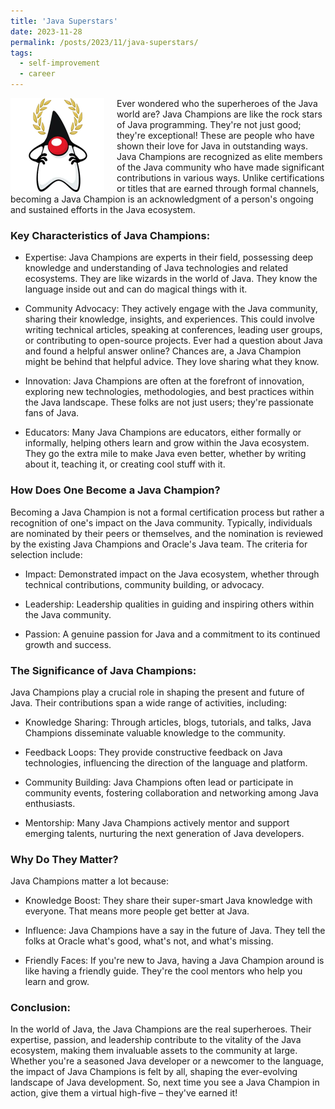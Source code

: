```yaml
---
title: 'Java Superstars'
date: 2023-11-28
permalink: /posts/2023/11/java-superstars/
tags:
  - self-improvement
  - career
---
```


<img width="150" alt="java champions" src="/images/posts/java-superstars.webp" style="float: left; margin-right: 20px;" /> Ever wondered who the superheroes of the Java world are? Java Champions are like the rock stars of Java programming. They're not just good; they're exceptional! These are people who have shown their love for Java in outstanding ways. Java Champions are recognized as elite members of the Java community who have made significant contributions in various ways. Unlike certifications or titles that are earned through formal channels, becoming a Java Champion is an acknowledgment of a person's ongoing and sustained efforts in the Java ecosystem.

### Key Characteristics of Java Champions:

* Expertise: Java Champions are experts in their field, possessing deep knowledge and understanding of Java technologies and related ecosystems. They are like wizards in the world of Java. They know the language inside out and can do magical things with it.

* Community Advocacy: They actively engage with the Java community, sharing their knowledge, insights, and experiences. This could involve writing technical articles, speaking at conferences, leading user groups, or contributing to open-source projects. Ever had a question about Java and found a helpful answer online? Chances are, a Java Champion might be behind that helpful advice. They love sharing what they know.

* Innovation: Java Champions are often at the forefront of innovation, exploring new technologies, methodologies, and best practices within the Java landscape. These folks are not just users; they're passionate fans of Java.

* Educators: Many Java Champions are educators, either formally or informally, helping others learn and grow within the Java ecosystem. They go the extra mile to make Java even better, whether by writing about it, teaching it, or creating cool stuff with it.

### How Does One Become a Java Champion?

Becoming a Java Champion is not a formal certification process but rather a recognition of one's impact on the Java community. Typically, individuals are nominated by their peers or themselves, and the nomination is reviewed by the existing Java Champions and Oracle's Java team. The criteria for selection include:

* Impact: Demonstrated impact on the Java ecosystem, whether through technical contributions, community building, or advocacy.

* Leadership: Leadership qualities in guiding and inspiring others within the Java community.

* Passion: A genuine passion for Java and a commitment to its continued growth and success.

### The Significance of Java Champions:

Java Champions play a crucial role in shaping the present and future of Java. Their contributions span a wide range of activities, including:

* Knowledge Sharing: Through articles, blogs, tutorials, and talks, Java Champions disseminate valuable knowledge to the community.

* Feedback Loops: They provide constructive feedback on Java technologies, influencing the direction of the language and platform.

* Community Building: Java Champions often lead or participate in community events, fostering collaboration and networking among Java enthusiasts.

* Mentorship: Many Java Champions actively mentor and support emerging talents, nurturing the next generation of Java developers.

### Why Do They Matter?

Java Champions matter a lot because:

* Knowledge Boost: They share their super-smart Java knowledge with everyone. That means more people get better at Java.

* Influence: Java Champions have a say in the future of Java. They tell the folks at Oracle what's good, what's not, and what's missing.

* Friendly Faces: If you're new to Java, having a Java Champion around is like having a friendly guide. They're the cool mentors who help you learn and grow.

### Conclusion:

In the world of Java, the Java Champions are the real superheroes. Their expertise, passion, and leadership contribute to the vitality of the Java ecosystem, making them invaluable assets to the community at large. Whether you're a seasoned Java developer or a newcomer to the language, the impact of Java Champions is felt by all, shaping the ever-evolving landscape of Java development. So, next time you see a Java Champion in action, give them a virtual high-five – they've earned it! 

